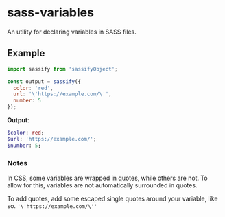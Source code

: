 # sass-variables
An utility for declaring variables in SASS files.

## Example
```javascript
import sassify from 'sassifyObject';

const output = sassify({
  color: 'red',
  url: '\'https://example.com/\'',
  number: 5
});
```

**Output**:
```sass
$color: red;
$url: 'https://example.com/';
$number: 5;
```


### Notes
In CSS, some variables are wrapped in quotes, while others are not. 
To allow for this, variables are not automatically surrounded in quotes. 

To add quotes, add some escaped single quotes around your variable, like so.
`'\'https://example.com/\''`
